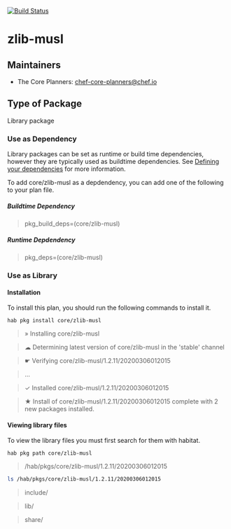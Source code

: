 [![Build Status](https://dev.azure.com/chefcorp-partnerengineering/Chef%20Base%20Plans/_apis/build/status/chef-base-plans.zlib-musl?branchName=master)](https://dev.azure.com/chefcorp-partnerengineering/Chef%20Base%20Plans/_build/latest?definitionId=190&branchName=master)

# zlib-musl

## Maintainers

* The Core Planners: <chef-core-planners@chef.io>

## Type of Package

Library package

### Use as Dependency

Library packages can be set as runtime or build time dependencies, however they are typically used as buildtime dependencies. See [Defining your dependencies](https://www.habitat.sh/docs/developing-packages/developing-packages/#sts=Define%20Your%20Dependencies) for more information.

To add core/zlib-musl as a depdendency, you can add one of the following to your plan file.

##### Buildtime Dependency

> pkg_build_deps=(core/zlib-musl)

##### Runtime Depdendency

> pkg_deps=(core/zlib-musl)

### Use as Library

#### Installation

To install this plan, you should run the following commands to install it.

`hab pkg install core/zlib-musl`

> » Installing core/zlib-musl

> ☁ Determining latest version of core/zlib-musl in the 'stable' channel

> ☛ Verifying core/zlib-musl/1.2.11/20200306012015

> ...

> ✓ Installed core/zlib-musl/1.2.11/20200306012015

> ★ Install of core/zlib-musl/1.2.11/20200306012015 complete with 2 new packages installed.

#### Viewing library files

To view the library files you must first search for them with habitat.

`hab pkg path core/zlib-musl`

> /hab/pkgs/core/zlib-musl/1.2.11/20200306012015

```bash
ls /hab/pkgs/core/zlib-musl/1.2.11/20200306012015
```
> include/

> lib/

> share/
